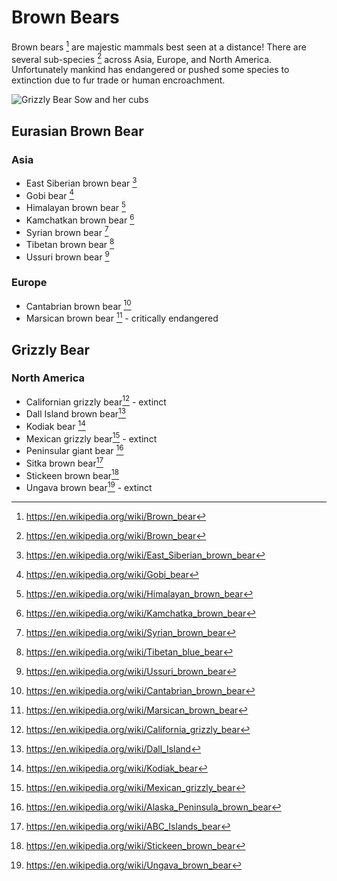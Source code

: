 # Brown Bears

Brown bears [^brn_bear] are majestic mammals best seen at a distance!
There are several sub-species [^brn_bear] across Asia, Europe, and North America. Unfortunately mankind has endangered or pushed some species to extinction due to fur trade or human encroachment.

![Grizzly Bear Sow and her cubs](https://upload.wikimedia.org/wikipedia/commons/thumb/d/d7/Grizzly_Bear-_Sow_and_cubs_%285728173840%29.jpg/320px-Grizzly_Bear-_Sow_and_cubs_%285728173840%29.jpg "Grizzly Bear Sow and her cubs")

## Eurasian Brown Bear

### Asia
* East Siberian brown bear [^e_sib]
* Gobi bear [^gobi]
* Himalayan brown bear [^hima]
* Kamchatkan brown bear [^kamch]
* Syrian brown bear [^syr]
* Tibetan brown bear [^tib]
* Ussuri brown bear [^ussuri]

### Europe
* Cantabrian brown bear [^cant_bear]
* Marsican brown bear [^mars_bear] - critically endangered

## Grizzly Bear

### North America
* Californian grizzly bear[^cali] - extinct
* Dall Island brown bear[^dall]
* Kodiak bear [^kodiak]
* Mexican grizzly bear[^mex] - extinct
* Peninsular giant bear [^pgb]
* Sitka brown bear[^sitka]
* Stickeen brown bear[^stick]
* Ungava brown bear[^ungava] - extinct

[^kamch]:https://en.wikipedia.org/wiki/Kamchatka_brown_bear
[^brn_bear]:https://en.wikipedia.org/wiki/Brown_bear
[^tib]:https://en.wikipedia.org/wiki/Tibetan_blue_bear
[^syr]:https://en.wikipedia.org/wiki/Syrian_brown_bear
[^cant_bear]: https://en.wikipedia.org/wiki/Cantabrian_brown_bear
[^e_sib]: https://en.wikipedia.org/wiki/East_Siberian_brown_bear
[^hima]: https://en.wikipedia.org/wiki/Himalayan_brown_bear
[^mars_bear]: https://en.wikipedia.org/wiki/Marsican_brown_bear
[^gobi]: https://en.wikipedia.org/wiki/Gobi_bear
[^ussuri]: https://en.wikipedia.org/wiki/Ussuri_brown_bear
[^ungava]: https://en.wikipedia.org/wiki/Ungava_brown_bear
[^stick]: https://en.wikipedia.org/wiki/Stickeen_brown_bear
[^sitka]: https://en.wikipedia.org/wiki/ABC_Islands_bear
[^pgb]: https://en.wikipedia.org/wiki/Alaska_Peninsula_brown_bear
[^mex]: https://en.wikipedia.org/wiki/Mexican_grizzly_bear
[^cali]: https://en.wikipedia.org/wiki/California_grizzly_bear
[^kodiak]: https://en.wikipedia.org/wiki/Kodiak_bear
[^dall]: https://en.wikipedia.org/wiki/Dall_Island
